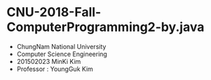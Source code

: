 # CNU-2018-Fall-ComputerProgramming2-by.java
- ChungNam National University
- Computer Science Engineering
- 201502023 MinKi Kim
- Professor : YoungGuk Kim
